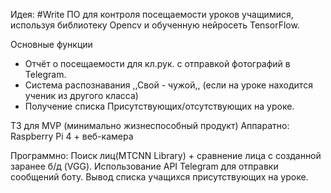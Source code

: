 Идея:
	#Write ПО для контроля посещаемости уроков учащимися, используя
	библиотеку Opencv и обученную нейросеть TensorFlow.


Основные функции
* Отчёт о посещаемости для кл.рук. с отправкой фотографий в Telegram.
* Система распознавания ,,Свой - чужой,, (если на уроке находится ученик из другого класса)
* Получение списка Присутствующих/отсутствующих на уроке.


ТЗ для MVP (минимально жизнеспособный продукт)
Аппаратно:
	Raspberry Pi 4 + веб-камера


Программно:
	Поиск лиц(MTCNN Library)  + сравнение лица с созданной заранее б/д (VGG).
	Использование API Telegram для отправки сообщений боту.
	Вывод списка учащихся присутствующих на уроке. 
